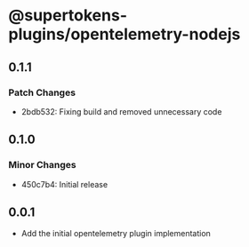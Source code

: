 # @supertokens-plugins/opentelemetry-nodejs

## 0.1.1

### Patch Changes

- 2bdb532: Fixing build and removed unnecessary code

## 0.1.0

### Minor Changes

- 450c7b4: Initial release

## 0.0.1

- Add the initial opentelemetry plugin implementation
